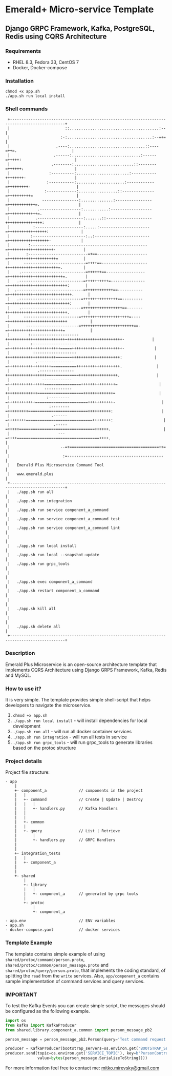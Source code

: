 # Emerald+ Micro-service Template
## Django GRPC Framework, Kafka, PostgreSQL, Redis using CQRS Architecture

### Requirements

- RHEL 8.3, Fedora 33, CentOS 7
- Docker, Docker-compose

### Installation

```
chmod +x app.sh
./app.sh run local install
```

### Shell commands
```
 +----------------------------------------------------------------------------------------------+
 |                        ::.......................................:--                          |
 |                      :-:.....................................:--=+=                          |
 |                    .----:.................................::----=++=.                        |
 |                   .------:..............................:------=+++++:                       |
 |                  .--------:..........................::--------=++++++:                      |
 |                 :----------:.......................:-----------++++++++-                     |
 |                :-----------:.....................:------------=+++++++++-                    |
 |               :-------------:.................::--------------=++++++++++=                   |
 |              ----------------:..............:----------------=++++++++++++=.                 |
 |            .------------------:...........:------------------=+++++++++++++=.                |
 |           .--------------------:.......::--------------------++++++++++++++++:               |
 |          :---------------------:.....:----------------------=+++++++++++++++++:              |
 |         :-----------------------:..:------------------------=++++++++++++++++++-             |
 |        :---------------------------------------------------=++++++++++++++++++++-            |
 |       :--------------------------=+==----------------------=+++++++++++++++++++++=           |
 |      ---------------------------=++++==--------------------+++++++++++++++++++++++=.         |
 |    .----------------------------=++++++==-----------------=++++++++++++++++++++++++=.        |
 |   .----------------------------=++++++++++=---------------=++++++++++++++++++++++++++:       |
 |  .-----------------------------=++++++++++++==-----------=++++++++++++++++++++++++++++.      |
 |   .---------------------------=+++++++++++++++==---------=+++++++++++++++++++++++++++:       |
 |    .--------------------------=+++++++++++++++++==-------+++++++++++++++++++++++++++.        |
 |      ------------------------=+++++++++++++++++++++=----=++++++++++++++++++++++++++          |
 |       -----------------------=+++++++++++++++++++++++==-=++++++++++++++++++++++++=           |
 |        :---------------------++++++++++++++++++++++++++=++++++++++++++++++++++++-            |
 |         :-------------------=+++++++++++++++++++++++=====++++++++++++++++++++++-             |
 |          :------------------++++++++++++++++++++++=======+++++++++++++++++++++:              |
 |           .----------------=+++++++++++++++++++===========+++++++++++++++++++.               |
 |            .---------------++++++++++++++++++==============+++++++++++++++++.                |
 |              -------------=++++++++++++++++================+++++++++++++++=                  |
 |               ------------++++++++++++++====================+++++++++++++=                   |
 |                :---------=++++++++++++=======================+++++++++++-                    |
 |                 :--------=+++++++++==========================++++++++++:                     |
 |                  .------=++++++++=============================++++++++:                      |
 |                   .-----=+++++=================================++++++.                       |
 |                     ---=++++====================================++++.                        |
 |                      --=+=======================================++=                          |
 |                       :=------------------------------------------                           |
 |   Emerald Plus Microservice Command Tool                                                     |
 |   www.emerald.plus                                                                           |
 +----------------------------------------------------------------------------------------------+
 |   ./app.sh run all                                                                           |
 |   ./app.sh run integration                                                                   |
 |   ./app.sh run service component_a_command                                                   |
 |   ./app.sh run service component_a_command test                                              |
 |   ./app.sh run service component_a_command lint                                              |
 |                                                                                              |
 |   ./app.sh run local install                                                                 |
 |   ./app.sh run local --snapshot-update                                                       |
 |   ./app.sh run grpc_tools                                                                    |
 |                                                                                              |
 |   ./app.sh exec component_a_command                                                          |
 |   ./app.sh restart component_a_command                                                       |
 |                                                                                              |
 |   ./app.sh kill all                                                                          |
 |                                                                                              |
 |   ./app.sh delete all                                                                        |
 +----------------------------------------------------------------------------------------------+
```

### Description 

Emerald Plus Microservice is an open-source architecture template that implements CQRS Architecture using Django GRPS Framework, Kafka, Redis and MySQL.

### How to use it?

It is very simple. The template provides simple shell-script that helps developers to navigate the microservice.

1. `chmod +x app.sh`
2. `./app.sh run local install` - will install dependencies for local development
3. `./app.sh run all` - will run all docker container services
3. `./app.sh run integration` - will run all tests in service
4. `./app.sh run grpc_tools` - will run grpc_tools to generate libraries based on the protoc structure


### Project details
Project file structure:
```
- app
    |
    +- component_a              // components in the project
    |   |
    |   +- command              // Create | Update | Destroy
    |   |   |
    |   |   +- handlers.py      // Kafka Handlers
    |   |   
    |   |
    |   +- common
    |   |
    |   +- query                // List | Retrieve 
    |       |
    |       +- handlers.py      // GRPC Handlers
    |
    |
    +- integration_tests
    |   |
    |   +- component_a
    |
    |
    +- shared
        |
        +- library
        |   |
        |   +- component_a      // generated by grpc tools
        |
        +- protoc
            |
            +- component_a

- app.env                       // ENV variables
- app.sh
- docker-compose.yaml           // docker services
```

### Template Example
The template contains simple example of using `shared/protoc/command/person.proto`, `shared/protoc/common/person_message.proto` and `shared/protoc/query/person.proto`, that implements the coding standard, of splitting the `read` from the `write` services.
Also, `app/component_a` contains sample implementation of command services and query services.

### IMPORTANT
To test the Kafka Events you can create simple script, the messages should be configured as the following example.
```python
import os
from kafka import KafkaProducer
from shared.library.component_a.common import person_message_pb2

person_message = person_message_pb2.Person(query='Test command request', page_number=1, result_per_page=1)

producer = KafkaProducer(bootstrap_servers=os.environ.get('BOOTSTRAP_SERVERS'))
producer.send(topic=os.environ.get('SERVICE_TOPIC'), key=b'PersonController.Create:Person',
              value=bytes(person_message.SerializeToString()))
```

For more information feel free to contact me: mitko.mirevsky@gmail.com
